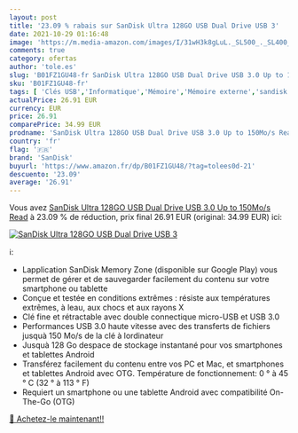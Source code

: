 ```yaml
---
layout: post
title: '23.09 % rabais sur SanDisk Ultra 128GO USB Dual Drive USB 3'
date: 2021-10-29 01:16:48
image: 'https://m.media-amazon.com/images/I/31wH3k8gLuL._SL500_._SL400_.jpg'
comments: true
category: ofertas
author: 'tole.es'
slug: 'B01FZ1GU48-fr SanDisk Ultra 128GO USB Dual Drive USB 3.0 Up to 150Mo/s Read'
sku: 'B01FZ1GU48-fr'
tags: [ 'Clés USB','Informatique','Mémoire','Mémoire externe','sandisk', ]
actualPrice: 26.91 EUR
currency: EUR
price: 26.91
comparePrice: 34.99 EUR
prodname: 'SanDisk Ultra 128GO USB Dual Drive USB 3.0 Up to 150Mo/s Read'
country: 'fr'
flag: '🇫🇷'
brand: 'SanDisk'
buyurl: 'https://www.amazon.fr/dp/B01FZ1GU48/?tag=tolees0d-21'
descuento: '23.09'
average: '26.91'
---
```


Vous avez [SanDisk Ultra 128GO USB Dual Drive USB 3.0 Up to 150Mo/s Read](https://www.amazon.fr/dp/B01FZ1GU48/?tag=tolees0d-21)  à  23.09 % de réduction, prix final  26.91 EUR (original: 34.99 EUR) ici:

[![SanDisk Ultra 128GO USB Dual Drive USB 3](https://m.media-amazon.com/images/I/31wH3k8gLuL._SL500_._SL400_.jpg)](https://www.amazon.fr/dp/B01FZ1GU48/?tag=tolees0d-21)

ℹ️:

- Lapplication SanDisk Memory Zone (disponible sur Google Play) vous permet de gérer et de sauvegarder facilement du contenu sur votre smartphone ou tablette
- Conçue et testée en conditions extrêmes : résiste aux températures extrêmes, à leau, aux chocs et aux rayons X
- Clé fine et rétractable avec double connectique micro-USB et USB 3.0
- Performances USB 3.0 haute vitesse avec des transferts de fichiers jusquà 150 Mo/s de la clé à lordinateur
- Jusquà 128 Go despace de stockage instantané pour vos smartphones et tablettes Android
- Transférez facilement du contenu entre vos PC et Mac, et smartphones et tablettes Android avec OTG. Température de fonctionnement: 0 ° à 45 ° C (32 ° à 113 ° F)
- Requiert un smartphone ou une tablette Android avec compatibilité On-The-Go (OTG)

[🛒 Achetez-le maintenant!!](https://www.amazon.fr/dp/B01FZ1GU48/?tag=tolees0d-21)
